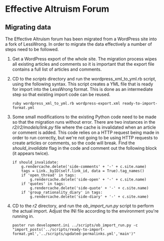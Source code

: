 # Effective Altruism Forum

## Migrating data

The Effective Altruism forum has been migrated from a WordPress site into a fork of LessWrong. In order to migrate the data effectively a number of steps need to be followed. 

1. Get a WordPress export of the whole site. The migration process wipes all existing articles and comments so it is important that the export file contains a full list of articles and comments.
2. CD to the _scripts_ directory and run the wordpress_xml_to_yml.rb script, using the following syntax. This script creates a YML file that is ready for import into the LessWrong format. This is done as an intermediate step so that existing import code can be reused.

    ```
    ruby wordpress_xml_to_yml.rb wordpress-export.xml ready-to-import-format.yml
    ```
3. Some small modifications to the existing Python code need to be made so that the migration runs without error. There are two instances in the _r2/r2/models/link.py_ file where the cache is invalidated when an article or comment is added. This code relies on a HTTP request being made in order to run correctly, but we're not going to be using HTTP requests to create articles or comments, so the code will break. Find the _should_invalidate_ flag in the code and comment out the following block (it appears twice).

    ```
    if should_invalidate:
        g.rendercache.delete('side-comments' + '-' + c.site.name)
        tags = Link._byID(self.link_id, data = True).tag_names()
        if 'open_thread' in tags:
            g.rendercache.delete('side-open' + '-' + c.site.name)
        if 'quotes' in tags:
            g.rendercache.delete('side-quote' + '-' + c.site.name)
        if 'group_rationality_diary' in tags:
            g.rendercache.delete('side-diary' + '-' + c.site.name)
    ```
4. CD to the _r2_ directory, and run the _ob_import_run.py_ script to perform the actual import. Adjust the INI file according to the environment you're running in.

    ```
    paster run development.ini ../scripts/ob_import_run.py -c "import_posts('../scripts/ready-to-import-format.yml','../scripts/updated-permalinks.yml','main')"
    ```
